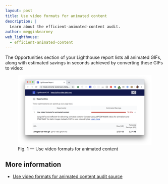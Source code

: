 ```yaml
---
layout: post
title: Use video formats for animated content
description: |
  Learn about the efficient-animated-content audit.
author: megginkearney
web_lighthouse:
  - efficient-animated-content
---
```


The Opportunities section of your Lighthouse report lists
all animated GIFs, along with estimated savings in seconds
achieved by converting these GIFs to video:

<figure class="w-figure">
  <img class="w-screenshot w-screenshot--filled" src="efficient-animated-content.png" alt="Use video formats for animated content">
  <figcaption class="w-figcaption">
    Fig. 1 — Use video formats for animated content
  </figcaption>
</figure>

## More information

- [Use video formats for animated content audit source](https://github.com/GoogleChrome/lighthouse/blob/master/lighthouse-core/audits/byte-efficiency/efficient-animated-content.js)